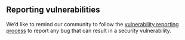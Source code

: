 ---
---

## Reporting vulnerabilities

We’d like to remind our community to follow the [vulnerability reporting process](/docs/releases/security-vulnerabilities/) to report any bug that can result in a
security vulnerability.
